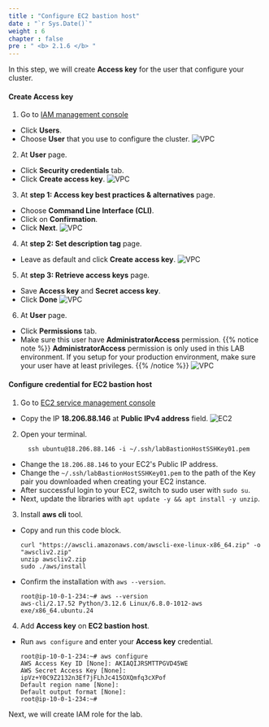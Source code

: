 ```yaml
---
title : "Configure EC2 bastion host"
date : "`r Sys.Date()`"
weight : 6
chapter : false
pre : " <b> 2.1.6 </b> "
---
```


In this step, we will create **Access key** for the user that configure your cluster.

#### Create **Access key**
1. Go to [IAM management console](https://console.aws.amazon.com/iam/home)
  - Click **Users**.
  - Choose **User** that you use to configure the cluster.
  ![VPC](/workshop.chaunguyen.site/4.configure/ws01-configure02.png)

2. At **User** page.
  - Click **Security credentials** tab.
  - Click **Create access key**.
  ![VPC](/workshop.chaunguyen.site/4.configure/ws01-configure03.png)

3. At **step 1: Access key best practices & alternatives** page.
  - Choose **Command Line Interface (CLI)**.
  - Click on **Confirmation**.
  - Click **Next**.
  ![VPC](/workshop.chaunguyen.site/4.configure/ws01-configure04.png)

4. At **step 2: Set description tag** page.
  - Leave as default and click **Create access key**.
  ![VPC](/workshop.chaunguyen.site/4.configure/ws01-configure05.png)

5. At **step 3: Retrieve access keys** page.
  - Save **Access key** and **Secret access key**.
  - Click **Done**
  ![VPC](/workshop.chaunguyen.site/4.configure/ws01-configure06.png)

6. At **User** page.
  - Click **Permissions** tab.
  - Make sure this user have **AdministratorAccess** permission.
  {{% notice note %}}
  **AdministratorAccess** permission is only used in this LAB environment. If you setup for your production environment, make sure your user have at least privileges.
  {{% /notice %}}
  ![VPC](/workshop.chaunguyen.site/4.configure/ws01-configure07.png)

#### Configure credential for EC2 bastion host
1. Go to [EC2 service management console](https://console.aws.amazon.com/ec2/v2/home)
  - Copy the IP **18.206.88.146** at **Public IPv4 address** field.
  ![EC2](/workshop.chaunguyen.site/4.configure/ws01-configure01.png)  

2. Open your terminal.
    ```
      ssh ubuntu@18.206.88.146 -i ~/.ssh/labBastionHostSSHKey01.pem
    ```
  - Change the ``18.206.88.146`` to your EC2's Public IP address.
  - Change the ``~/.ssh/labBastionHostSSHKey01.pem`` to the path of the Key pair you downloaded when creating your EC2 instance.
  - After successful login to your EC2, switch to sudo user with ``sudo su``.
  - Next, update the libraries with ``apt update -y && apt install -y unzip``.
    
3. Install **aws cli** tool.
  - Copy and run this code block.
    ```
    curl "https://awscli.amazonaws.com/awscli-exe-linux-x86_64.zip" -o "awscliv2.zip"
    unzip awscliv2.zip
    sudo ./aws/install
    ```
  - Confirm the installation with ``aws --version``.
    ```
    root@ip-10-0-1-234:~# aws --version
    aws-cli/2.17.52 Python/3.12.6 Linux/6.8.0-1012-aws exe/x86_64.ubuntu.24
    ```

4. Add **Access key** on **EC2 bastion host**.
  - Run ``aws configure`` and enter your **Access key** credential.
    ```
    root@ip-10-0-1-234:~# aws configure
    AWS Access Key ID [None]: AKIAQIJRSMTTPGVD45WE
    AWS Secret Access Key [None]: ipVz+Y0C9Z2132n3Ef7jFLhJc415OXQmfq3cXPof
    Default region name [None]:
    Default output format [None]:
    root@ip-10-0-1-234:~#
    ```

Next, we will create IAM role for the lab.